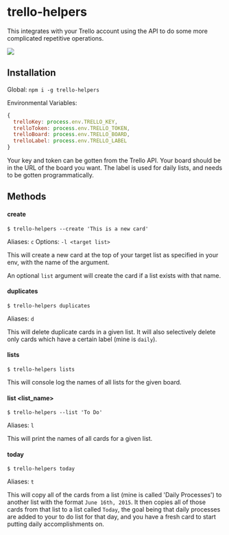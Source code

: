 # trello-helpers

This integrates with your Trello account using the API to do some more complicated repetitive operations.

<a href="https://nodei.co/npm/trello-helpers/"><img src="https://nodei.co/npm/trello-helpers.png?downloads=true&downloadRank=true&stars=true"></a>

## Installation

Global:
`npm i -g trello-helpers`

Environmental Variables:

```js
{
  trelloKey: process.env.TRELLO_KEY,
  trelloToken: process.env.TRELLO_TOKEN,
  trelloBoard: process.env.TRELLO_BOARD,
  trelloLabel: process.env.TRELLO_LABEL
}
```

Your key and token can be gotten from the Trello API. Your board should be in the URL of the board you want. The label is used for daily lists, and needs to be gotten programmatically.

## Methods

#### create

`$ trello-helpers --create 'This is a new card'`

Aliases: `c`
Options: `-l <target list>`

This will create a new card at the top of your target list as specified in your env, with the name of the argument.

An optional `list` argument will create the card if a list exists with that name.

#### duplicates

`$ trello-helpers duplicates`

Aliases: `d`

This will delete duplicate cards in a given list. It will also selectively delete only cards which have a certain label (mine is `daily`).

#### lists

`$ trello-helpers lists`

This will console log the names of all lists for the given board.

#### list <list_name>

`$ trello-helpers --list 'To Do'`

Aliases: `l`

This will print the names of all cards for a given list.

#### today

`$ trello-helpers today`

Aliases: `t`

This will copy all of the cards from a list (mine is called 'Daily Processes') to another list with the format `June 16th, 2015`. It then copies all of those cards from that list to a list called `Today`, the goal being that daily processes are added to your to do list for that day, and you have a fresh card to start putting daily accomplishments on.
